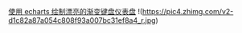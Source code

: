 [使用 echarts 绘制漂亮的渐变键盘仪表盘](https://zhuanlan.zhihu.com/p/54542421)
!(https://pic4.zhimg.com/v2-d1c82a87a054c808f93a007bc31ef8a4_r.jpg)
